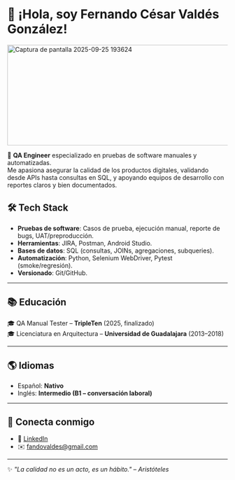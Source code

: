 # 👋 ¡Hola, soy Fernando César Valdés González!

<img width="900" height="230" alt="Captura de pantalla 2025-09-25 193624" src="https://github.com/user-attachments/assets/c4c6de8f-06b6-440a-afd1-cc52bbb5edf5" />


🎯 **QA Engineer** especializado en pruebas de software manuales y automatizadas.  
Me apasiona asegurar la calidad de los productos digitales, validando desde APIs hasta consultas en SQL, y apoyando equipos de desarrollo con reportes claros y bien documentados.

## 🛠️ Tech Stack
- **Pruebas de software**: Casos de prueba, ejecución manual, reporte de bugs, UAT/preproducción.  
- **Herramientas**: JIRA, Postman, Android Studio.  
- **Bases de datos**: SQL (consultas, JOINs, agregaciones, subqueries).  
- **Automatización**: Python, Selenium WebDriver, Pytest (smoke/regresión).  
- **Versionado**: Git/GitHub.  

---

## 📚 Educación
🎓 QA Manual Tester – **TripleTen** (2025, finalizado)  
🎓 Licenciatura en Arquitectura – **Universidad de Guadalajara** (2013–2018)    

---

## 🌎 Idiomas
- Español: **Nativo**  
- Inglés: **Intermedio (B1 – conversación laboral)**  

---

## 🤝 Conecta conmigo
- 💼 [LinkedIn](https://www.linkedin.com/in/fandovaldes)   
- ✉️ fandovaldes@gmail.com  

---

✨ *"La calidad no es un acto, es un hábito." – Aristóteles*
